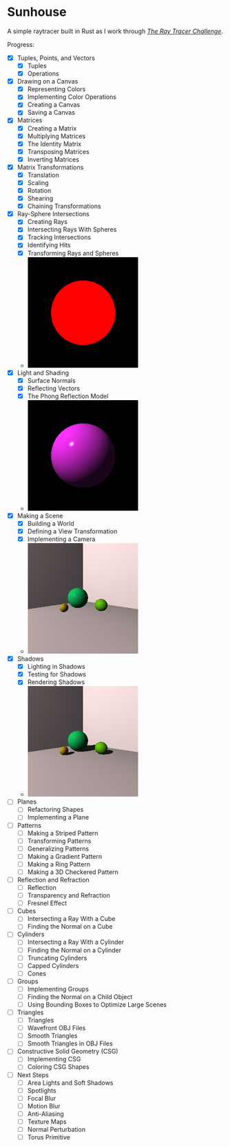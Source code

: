 # Sunhouse

A simple raytracer built in Rust as I work through _[The Ray Tracer Challenge](http://raytracerchallenge.com)_.

Progress:
- [x] Tuples, Points, and Vectors
  - [x] Tuples
  - [x] Operations
- [x] Drawing on a Canvas
  - [x] Representing Colors
  - [x] Implementing Color Operations
  - [x] Creating a Canvas
  - [x] Saving a Canvas
- [x] Matrices
  - [x] Creating a Matrix
  - [x] Multiplying Matrices
  - [x] The Identity Matrix
  - [x] Transposing Matrices
  - [x] Inverting Matrices
- [x] Matrix Transformations
  - [x] Translation
  - [x] Scaling
  - [x] Rotation
  - [x] Shearing
  - [x] Chaining Transformations
- [x] Ray-Sphere Intersections
  - [x] Creating Rays
  - [x] Intersecting Rays With Spheres
  - [x] Tracking Intersections
  - [x] Identifying Hits
  - [x] Transforming Rays and Spheres
  - ![example5](./examples/example5.png)
- [x] Light and Shading
  - [x] Surface Normals
  - [x] Reflecting Vectors
  - [x] The Phong Reflection Model
  - ![example6](./examples/example6.png)
- [x] Making a Scene
  - [x] Building a World
  - [x] Defining a View Transformation
  - [x] Implementing a Camera
  - ![example7](./examples/example7.png)
- [x] Shadows
  - [x] Lighting in Shadows
  - [x] Testing for Shadows
  - [x] Rendering Shadows
  - ![example8](./examples/example8.png)
- [ ] Planes
  - [ ] Refactoring Shapes
  - [ ] Implementing a Plane
- [ ] Patterns
  - [ ] Making a Striped Pattern
  - [ ] Transforming Patterns
  - [ ] Generalizing Patterns
  - [ ] Making a Gradient Pattern
  - [ ] Making a Ring Pattern
  - [ ] Making a 3D Checkered Pattern
- [ ] Reflection and Refraction
  - [ ] Reflection
  - [ ] Transparency and Refraction
  - [ ] Fresnel Effect
- [ ] Cubes
  - [ ] Intersecting a Ray With a Cube
  - [ ] Finding the Normal on a Cube
- [ ] Cylinders
  - [ ] Intersecting a Ray With a Cylinder
  - [ ] Finding the Normal on a Cylinder
  - [ ] Truncating Cylinders
  - [ ] Capped Cylinders
  - [ ] Cones
- [ ] Groups
  - [ ] Implementing Groups
  - [ ] Finding the Normal on a Child Object
  - [ ] Using Bounding Boxes to Optimize Large Scenes
- [ ] Triangles
  - [ ] Triangles
  - [ ] Wavefront OBJ Files
  - [ ] Smooth Triangles
  - [ ] Smooth Triangles in OBJ Files
- [ ] Constructive Solid Geometry (CSG)
  - [ ] Implementing CSG
  - [ ] Coloring CSG Shapes
- [ ] Next Steps
  - [ ] Area Lights and Soft Shadows
  - [ ] Spotlights
  - [ ] Focal Blur
  - [ ] Motion Blur
  - [ ] Anti-Aliasing
  - [ ] Texture Maps
  - [ ] Normal Perturbation
  - [ ] Torus Primitive